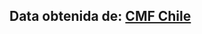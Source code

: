 ## Data obtenida de: [CMF Chile](https://www.cmfchile.cl/portal/estadisticas/617/w3-propertyvalue-28917.html)



